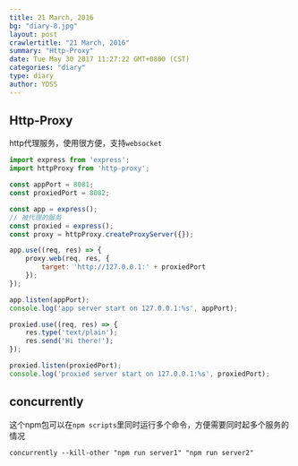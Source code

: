 ```yaml
---
title: 21 March, 2016
bg: "diary-8.jpg"
layout: post
crawlertitle: "21 March, 2016"
summary: "Http-Proxy"
date: Tue May 30 2017 11:27:22 GMT+0800 (CST)
categories: "diary"
type: diary
author: YDSS
---
```


## Http-Proxy

http代理服务，使用很方便，支持`websocket`

```js
import express from 'express';
import httpProxy from 'http-proxy';

const appPort = 8081;
const proxiedPort = 8082;

const app = express();
// 被代理的服务
const proxied = express();
const proxy = httpProxy.createProxyServer({});

app.use((req, res) => {
    proxy.web(req, res, {
        target: 'http://127.0.0.1:' + proxiedPort
    });
});

app.listen(appPort);
console.log('app server start on 127.0.0.1:%s', appPort);

proxied.use((req, res) => {
    res.type('text/plain');
    res.send('Hi there!');
});

proxied.listen(proxiedPort);
console.log('proxied server start on 127.0.0.1:%s', proxiedPort);
```

## concurrently

这个npm包可以在`npm scripts`里同时运行多个命令，方便需要同时起多个服务的情况

```shell
concurrently --kill-other "npm run server1" "npm run server2"
```
